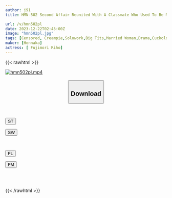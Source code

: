 ```yaml
---
author: j91
title: HMN-502 Second Affair Reunited With A Classmate Who Used To Be My Sex Friend - I Had Become A Beautiful Married Woman, So When I Had Sex For The First Time In A While, Our Bodies Were So Compatible That I Ended Up Creampieing Her Over And Over Again Riho Fujimori

url: /v/hmn502pl
date: 2023-12-22T02:45:00Z
image: "hmn502pl.jpg"
tags: [Censored, Creampie,Solowork,Big Tits,Married Woman,Drama,Cuckold	]
maker: [Honnaka]
actress: [ Fujimori Riho]
---
```



{{< rawhtml >}}

<div class="video" data-videoid="GArRrQamBXIa3A">
    <a href="javascript:;">
        <img src="/v/hmn502pl/hmn502pl.jpg" width="WIDTH" height="HEIGHT" alt="hmn502pl.mp4" loading="lazy">
    </a>
</div>

<script type="text/javascript" src="https://j91.asia/asset/on-demand-st.js"></script>

<br>
  <link rel="stylesheet" href="https://j91.asia/asset/bs5.css">
  
  <center>
  <button class="btn btn-primary" type="button" data-bs-toggle="collapse" data-bs-target=".multi-collapse" aria-expanded="false" aria-controls="multiCollapseExample1 multiCollapseExample2"><h2>Download</h2></button></center>
</p>
<div class="row">
  <div class="col">
    <div class="collapse multi-collapse" id="multiCollapseExample1">
      <div class="card card-body">
	      	      <br>
<div class="buttons">  
<p><a href="https://streamtape.to/v/GArRrQamBXIa3A" target="_blank"><button class="btn-hover color-3"><i class="fa fa-download"></i> ST</button></a></p>
<p><a href="https://flaswish.com/o41nze4bmdow" target="_blank"><button class="btn-hover color-2"><i class="fa fa-download"></i> SW</button></a></p></div>
    </div>
  </div>
</div>
  <div class="col">
    <div class="collapse multi-collapse" id="multiCollapseExample2">
      <div class="card card-body">
	      <br>
<div class="buttons">
<p><a href="https://filelions.site/f/d84k4zef5rm2" target="_blank"><button class="btn-hover color-9"><i class="fa fa-download"></i> FL</button></a></p>
<p><a href="https://filemoon.sx/d/gkszhxswua0m" target="_blank"><button class="btn-hover color-8"><i class="fa fa-download"></i> FM</button></a></p></div>
<br><br>
      </div>
    </div>
  </div>
</div>

{{< /rawhtml >}}